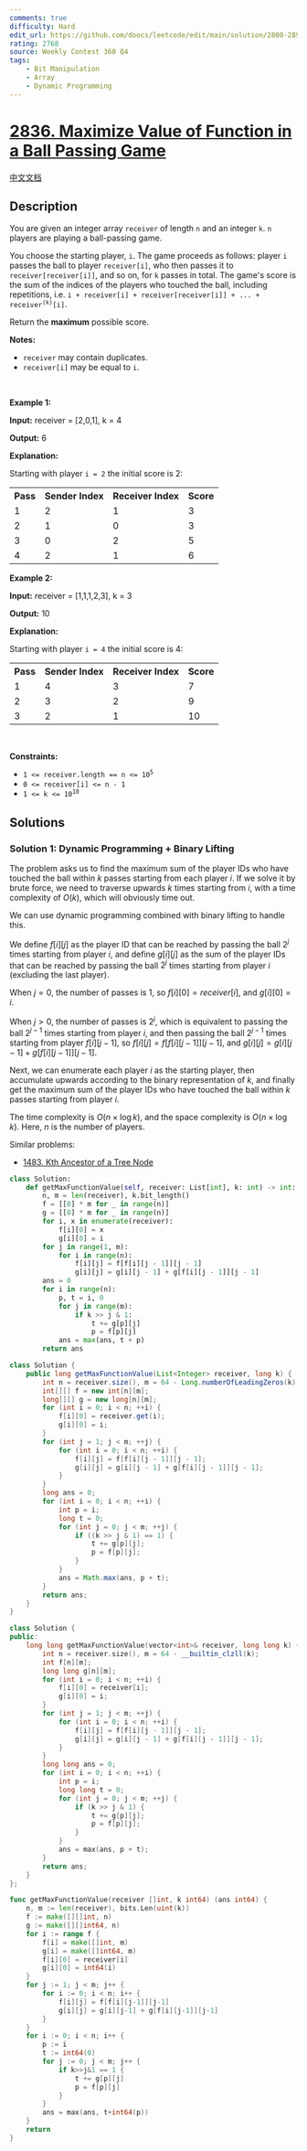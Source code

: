 ```yaml
---
comments: true
difficulty: Hard
edit_url: https://github.com/doocs/leetcode/edit/main/solution/2800-2899/2836.Maximize%20Value%20of%20Function%20in%20a%20Ball%20Passing%20Game/README_EN.md
rating: 2768
source: Weekly Contest 360 Q4
tags:
    - Bit Manipulation
    - Array
    - Dynamic Programming
---
```


<!-- problem:start -->

# [2836. Maximize Value of Function in a Ball Passing Game](https://leetcode.com/problems/maximize-value-of-function-in-a-ball-passing-game)

[中文文档](/solution/2800-2899/2836.Maximize%20Value%20of%20Function%20in%20a%20Ball%20Passing%20Game/README.md)

## Description

<p>You are given an integer array <code>receiver</code> of length <code>n</code> and an integer <code>k</code>. <code>n</code> players are playing a ball-passing game.</p>

<p>You choose the starting player, <code>i</code>. The game proceeds as follows: player <code>i</code> passes the ball to player <code>receiver[i]</code>, who then passes it to <code>receiver[receiver[i]]</code>, and so on, for <code>k</code> passes in total. The game&#39;s score is the sum of the indices of the players who touched the ball, including repetitions, i.e. <code>i + receiver[i] + receiver[receiver[i]] + ... + receiver<sup>(k)</sup>[i]</code>.</p>

<p>Return&nbsp;the <strong>maximum</strong>&nbsp;possible score.</p>

<p><strong>Notes:</strong></p>

<ul>
	<li><code>receiver</code> may contain duplicates.</li>
	<li><code>receiver[i]</code> may be equal to <code>i</code>.</li>
</ul>

<p>&nbsp;</p>
<p><strong class="example">Example 1:</strong></p>

<div class="example-block">
<p><strong>Input:</strong> <span class="example-io">receiver = [2,0,1], k = 4</span></p>

<p><strong>Output:</strong> <span class="example-io">6</span></p>

<p><strong>Explanation:</strong></p>

<p>Starting with player <code>i = 2</code> the initial score is 2:</p>

<table>
	<tbody>
		<tr>
			<th>Pass</th>
			<th>Sender Index</th>
			<th>Receiver Index</th>
			<th>Score</th>
		</tr>
		<tr>
			<td>1</td>
			<td>2</td>
			<td>1</td>
			<td>3</td>
		</tr>
		<tr>
			<td>2</td>
			<td>1</td>
			<td>0</td>
			<td>3</td>
		</tr>
		<tr>
			<td>3</td>
			<td>0</td>
			<td>2</td>
			<td>5</td>
		</tr>
		<tr>
			<td>4</td>
			<td>2</td>
			<td>1</td>
			<td>6</td>
		</tr>
	</tbody>
</table>
</div>

<p><strong class="example">Example 2:</strong></p>

<div class="example-block">
<p><strong>Input:</strong> <span class="example-io">receiver = [1,1,1,2,3], k = 3</span></p>

<p><strong>Output:</strong> <span class="example-io">10</span></p>

<p><strong>Explanation:</strong></p>

<p>Starting with player <code>i = 4</code> the initial score is 4:</p>

<table>
	<tbody>
		<tr>
			<th>Pass</th>
			<th>Sender Index</th>
			<th>Receiver Index</th>
			<th>Score</th>
		</tr>
		<tr>
			<td>1</td>
			<td>4</td>
			<td>3</td>
			<td>7</td>
		</tr>
		<tr>
			<td>2</td>
			<td>3</td>
			<td>2</td>
			<td>9</td>
		</tr>
		<tr>
			<td>3</td>
			<td>2</td>
			<td>1</td>
			<td>10</td>
		</tr>
	</tbody>
</table>
</div>

<p>&nbsp;</p>
<p><strong>Constraints:</strong></p>

<ul>
	<li><code>1 &lt;= receiver.length == n &lt;= 10<sup>5</sup></code></li>
	<li><code>0 &lt;= receiver[i] &lt;= n - 1</code></li>
	<li><code>1 &lt;= k &lt;= 10<sup>10</sup></code></li>
</ul>

## Solutions

<!-- solution:start -->

### Solution 1: Dynamic Programming + Binary Lifting

The problem asks us to find the maximum sum of the player IDs who have touched the ball within $k$ passes starting from each player $i$. If we solve it by brute force, we need to traverse upwards $k$ times starting from $i$, with a time complexity of $O(k)$, which will obviously time out.

We can use dynamic programming combined with binary lifting to handle this.

We define $f[i][j]$ as the player ID that can be reached by passing the ball $2^j$ times starting from player $i$, and define $g[i][j]$ as the sum of the player IDs that can be reached by passing the ball $2^j$ times starting from player $i$ (excluding the last player).

When $j=0$, the number of passes is $1$, so $f[i][0] = receiver[i]$, and $g[i][0] = i$.

When $j > 0$, the number of passes is $2^j$, which is equivalent to passing the ball $2^{j-1}$ times starting from player $i$, and then passing the ball $2^{j-1}$ times starting from player $f[i][j-1]$, so $f[i][j] = f[f[i][j-1]][j-1]$, and $g[i][j] = g[i][j-1] + g[f[i][j-1]][j-1]$.

Next, we can enumerate each player $i$ as the starting player, then accumulate upwards according to the binary representation of $k$, and finally get the maximum sum of the player IDs who have touched the ball within $k$ passes starting from player $i$.

The time complexity is $O(n \times \log k)$, and the space complexity is $O(n \times \log k)$. Here, $n$ is the number of players.

Similar problems:

-   [1483. Kth Ancestor of a Tree Node](https://github.com/doocs/leetcode/blob/main/solution/1400-1499/1483.Kth%20Ancestor%20of%20a%20Tree%20Node/README_EN.md)

<!-- tabs:start -->

```python
class Solution:
    def getMaxFunctionValue(self, receiver: List[int], k: int) -> int:
        n, m = len(receiver), k.bit_length()
        f = [[0] * m for _ in range(n)]
        g = [[0] * m for _ in range(n)]
        for i, x in enumerate(receiver):
            f[i][0] = x
            g[i][0] = i
        for j in range(1, m):
            for i in range(n):
                f[i][j] = f[f[i][j - 1]][j - 1]
                g[i][j] = g[i][j - 1] + g[f[i][j - 1]][j - 1]
        ans = 0
        for i in range(n):
            p, t = i, 0
            for j in range(m):
                if k >> j & 1:
                    t += g[p][j]
                    p = f[p][j]
            ans = max(ans, t + p)
        return ans
```

```java
class Solution {
    public long getMaxFunctionValue(List<Integer> receiver, long k) {
        int n = receiver.size(), m = 64 - Long.numberOfLeadingZeros(k);
        int[][] f = new int[n][m];
        long[][] g = new long[n][m];
        for (int i = 0; i < n; ++i) {
            f[i][0] = receiver.get(i);
            g[i][0] = i;
        }
        for (int j = 1; j < m; ++j) {
            for (int i = 0; i < n; ++i) {
                f[i][j] = f[f[i][j - 1]][j - 1];
                g[i][j] = g[i][j - 1] + g[f[i][j - 1]][j - 1];
            }
        }
        long ans = 0;
        for (int i = 0; i < n; ++i) {
            int p = i;
            long t = 0;
            for (int j = 0; j < m; ++j) {
                if ((k >> j & 1) == 1) {
                    t += g[p][j];
                    p = f[p][j];
                }
            }
            ans = Math.max(ans, p + t);
        }
        return ans;
    }
}
```

```cpp
class Solution {
public:
    long long getMaxFunctionValue(vector<int>& receiver, long long k) {
        int n = receiver.size(), m = 64 - __builtin_clzll(k);
        int f[n][m];
        long long g[n][m];
        for (int i = 0; i < n; ++i) {
            f[i][0] = receiver[i];
            g[i][0] = i;
        }
        for (int j = 1; j < m; ++j) {
            for (int i = 0; i < n; ++i) {
                f[i][j] = f[f[i][j - 1]][j - 1];
                g[i][j] = g[i][j - 1] + g[f[i][j - 1]][j - 1];
            }
        }
        long long ans = 0;
        for (int i = 0; i < n; ++i) {
            int p = i;
            long long t = 0;
            for (int j = 0; j < m; ++j) {
                if (k >> j & 1) {
                    t += g[p][j];
                    p = f[p][j];
                }
            }
            ans = max(ans, p + t);
        }
        return ans;
    }
};
```

```go
func getMaxFunctionValue(receiver []int, k int64) (ans int64) {
	n, m := len(receiver), bits.Len(uint(k))
	f := make([][]int, n)
	g := make([][]int64, n)
	for i := range f {
		f[i] = make([]int, m)
		g[i] = make([]int64, m)
		f[i][0] = receiver[i]
		g[i][0] = int64(i)
	}
	for j := 1; j < m; j++ {
		for i := 0; i < n; i++ {
			f[i][j] = f[f[i][j-1]][j-1]
			g[i][j] = g[i][j-1] + g[f[i][j-1]][j-1]
		}
	}
	for i := 0; i < n; i++ {
		p := i
		t := int64(0)
		for j := 0; j < m; j++ {
			if k>>j&1 == 1 {
				t += g[p][j]
				p = f[p][j]
			}
		}
		ans = max(ans, t+int64(p))
	}
	return
}
```

<!-- tabs:end -->

<!-- solution:end -->

<!-- problem:end -->
